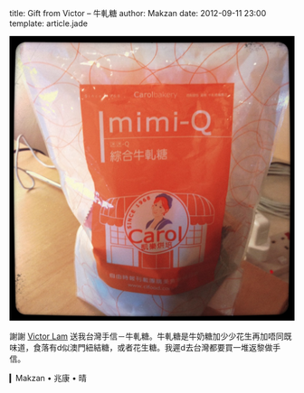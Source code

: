 title: Gift from Victor – 牛軋糖
author: Makzan
date: 2012-09-11 23:00
template: article.jade

![image](IMG_0339.jpg)

謝謝 [Victor Lam][1] 送我台灣手信－牛軋糖。牛軋糖是牛奶糖加少少花生再加唔同既味道，食落有d似澳門紐結糖，或者花生糖。我遲d去台灣都要買一堆返黎做手信。 

▎Makzan • 兆康 • 晴


[1]: http://about.me/victorlam


